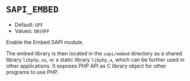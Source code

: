 # `SAPI_EMBED`

* Default: `OFF`
* Values: `ON|OFF`

Enable the Embed SAPI module.

The embed library is then located in the `sapi/embed` directory as a shared
library `libphp.so`, or a static library `libphp.a`, which can be further used
in other applications. It exposes PHP API as C library object for other programs
to use PHP.
